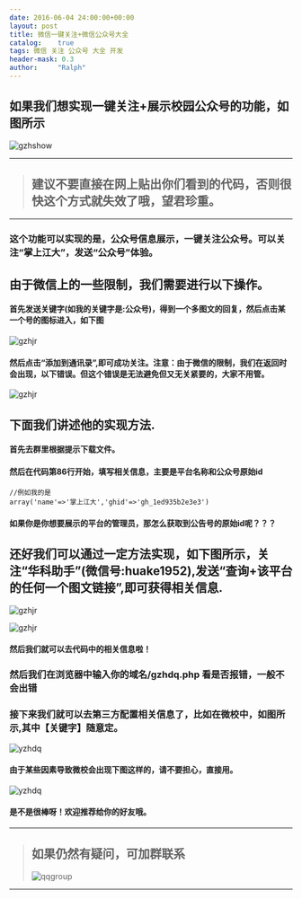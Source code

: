 ```yaml
---
date: 2016-06-04 24:00:00+00:00
layout: post
title: 微信一键关注+微信公众号大全
catalog:    true
tags: 微信 关注 公众号 大全 开发
header-mask: 0.3
author:     "Ralph"
---
```


## 如果我们想实现一键关注+展示校园公众号的功能，如图所示
![gzhshow](/img/blog/gzhdq-show.png)

___
>## 建议不要直接在网上贴出你们看到的代码，否则很快这个方式就失效了哦，望君珍重。
___

### 这个功能可以实现的是，公众号信息展示，一键关注公众号。可以关注“掌上江大”，发送“公众号”体验。

## 由于微信上的一些限制，我们需要进行以下操作。

#### 首先发送关键字(如我的关键字是:公众号)，得到一个多图文的回复，然后点击某一个号的图标进入，如下图
![gzhjr](/img/blog/gzhtj.png)

#### 然后点击“添加到通讯录”,即可成功关注。注意：由于微信的限制，我们在返回时会出现，以下错误。但这个错误是无法避免但又无关紧要的，大家不用管。
![gzhjr](/img/blog/gzherror.png)

## 下面我们讲述他的实现方法.

#### 首先去群里根据提示下载文件。

#### 然后在代码第86行开始，填写相关信息，主要是平台名称和公众号原始id

```
//例如我的是
array('name'=>'掌上江大','ghid'=>'gh_1ed935b2e3e3')
```

#### 如果你是你想要展示的平台的管理员，那怎么获取到公告号的原始id呢？？？

## 还好我们可以通过一定方法实现，如下图所示，关注“华科助手”(微信号:huake1952),发送“查询+该平台的任何一个图文链接”,即可获得相关信息.
![gzhjr](http://open.weixin.qq.com/qr/code/?username=gh_b770e830639c)

![gzhjr](/img/blog/gzhidcx.png)

#### 然后我们就可以去代码中的相关信息啦！

### 然后我们在浏览器中输入你的域名/gzhdq.php 看是否报错，一般不会出错

### 接下来我们就可以去第三方配置相关信息了，比如在微校中，如图所示,其中【关键字】随意定。
![yzhdq](/img/blog/gzhdqpz.JPG)

#### 由于某些因素导致微校会出现下图这样的，请不要担心，直接用。
![yzhdq](/img/blog/gzhpzerror.JPG)

#### 是不是很棒呀！欢迎推荐给你的好友哦。


___
>## 如果仍然有疑问，可加群联系
>![qqgroup](/img/blog/qqgroup.jpg)
___



